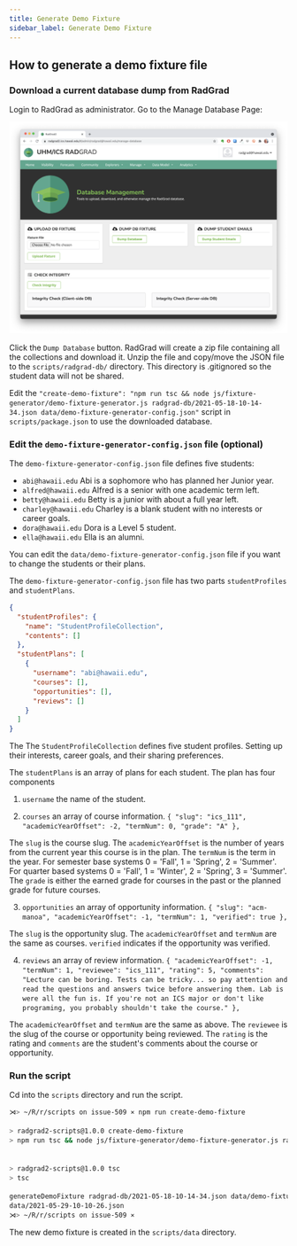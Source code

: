 ```yaml
---
title: Generate Demo Fixture
sidebar_label: Generate Demo Fixture
---
```


## How to generate a demo fixture file

### Download a current database dump from RadGrad

Login to RadGrad as administrator. Go to the Manage Database Page:

![Manage Database Page](/img/design/radgrad2/ManageDatabasePage.png)

Click the `Dump Database` button. RadGrad will create a zip file containing all the collections and download it. Unzip the file and copy/move the JSON file to the `scripts/radgrad-db/` directory. This directory is .gitignored so the student data will not be shared.

Edit the `"create-demo-fixture": "npm run tsc && node js/fixture-generator/demo-fixture-generator.js radgrad-db/2021-05-18-10-14-34.json data/demo-fixture-generator-config.json"` script in `scripts/package.json` to use the downloaded database.

### Edit the `demo-fixture-generator-config.json` file (optional)

The `demo-fixture-generator-config.json` file defines five students:

  * `abi@hawaii.edu` Abi is a sophomore who has planned her Junior year.
  * `alfred@hawaii.edu` Alfred is a senior with one academic term left.
  * `betty@hawaii.edu` Betty is a junior with about a full year left.
  * `charley@hawaii.edu` Charley is a blank student with no interests or career goals.
  * `dora@hawaii.edu` Dora is a Level 5 student.
  * `ella@hawaii.edu` Ella is an alumni.


You can edit the `data/demo-fixture-generator-config.json` file if you want to change the students or their plans.

The `demo-fixture-generator-config.json` file has two parts `studentProfiles` and `studentPlans`.
```json
{
  "studentProfiles": {
    "name": "StudentProfileCollection",
    "contents": []
  },
  "studentPlans": [
    {
      "username": "abi@hawaii.edu",
      "courses": [],
      "opportunities": [],
      "reviews": []
    }
  ]
}
```
The 
The `StudentProfileCollection` defines five student profiles. Setting up their interests, career goals, and their sharing preferences.

The `studentPlans` is an array of plans for each student. The plan has four components

 1. `username` the name of the student.

 2. `courses` an array of course information. ```{
   "slug": "ics_111",
   "academicYearOffset": -2,
   "termNum": 0,
   "grade": "A"
   },``` 
    
  The `slug` is the course slug. The `academicYearOffset` is the number of years from the current year this course is in the plan. The `termNum` is the term in the year. For semester base systems 0 = 'Fall', 1 = 'Spring', 2 = 'Summer'. For quarter based systems 0 = 'Fall', 1 = 'Winter', 2 = 'Spring', 3 = 'Summer'. The `grade` is either the earned grade for courses in the past or the planned grade for future courses.

 3. `opportunities` an array of opportunity information. ```{
    "slug": "acm-manoa",
    "academicYearOffset": -1,
    "termNum": 1,
    "verified": true
    },``` 
    
  The `slug` is the opportunity slug. The `academicYearOffset` and `termNum` are the same as courses. `verified` indicates if the opportunity was verified.

 4. `reviews` an array of review information. ```{
    "academicYearOffset": -1,
    "termNum": 1,
    "reviewee": "ics_111",
    "rating": 5,
    "comments": "Lecture can be boring. Tests can be tricky... so pay attention and read the questions and answers twice before answering them. Lab is were all the fun is. If you're not an ICS major or don't like programing, you probably shouldn't take the course."
    },``` 
    
  The `academicYearOffset` and `termNum` are the same as above. The `reviewee` is the slug of the course or opportunity being reviewed. The `rating` is the rating and `comments` are the student's comments about the course or opportunity.

### Run the script

Cd into the `scripts` directory and run the script.
```bash
⋊> ~/R/r/scripts on issue-509 ⨯ npm run create-demo-fixture

> radgrad2-scripts@1.0.0 create-demo-fixture
> npm run tsc && node js/fixture-generator/demo-fixture-generator.js radgrad-db/2021-05-18-10-14-34.json data/demo-fixture-generator-config.json


> radgrad2-scripts@1.0.0 tsc
> tsc

generateDemoFixture radgrad-db/2021-05-18-10-14-34.json data/demo-fixture-generator-config.json
data/2021-05-29-10-10-26.json
⋊> ~/R/r/scripts on issue-509 ⨯
```
The new demo fixture is created in the `scripts/data` directory.

